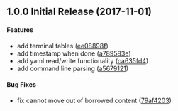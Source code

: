 <a name="1.0.0"></a>
## 1.0.0 Initial Release (2017-11-01)


#### Features

*   add terminal tables ([ee08898f](ee08898f))
*   add timestamp when done ([a789583e](a789583e))
*   add yaml read/write functionality ([ca635fd4](ca635fd4))
*   add command line parsing ([a5679121](a5679121))

#### Bug Fixes

*   fix cannot move out of borrowed content ([79af4203](79af4203))



